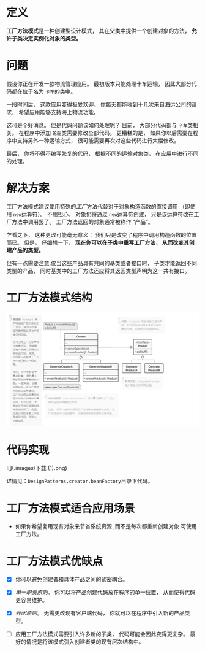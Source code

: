 

# 定义

**工厂方法模式**是一种创建型设计模式， 其在父类中提供一个创建对象的方法， **允许子类决定实例化对象的类型。**





# 问题

假设你正在开发一款物流管理应用。 最初版本只能处理卡车运输， 因此大部分代码都在位于名为 `卡车`的类中。

一段时间后， 这款应用变得极受欢迎。 你每天都能收到十几次来自海运公司的请求， 希望应用能够支持海上物流功能。

这可是个好消息。 但是代码问题该如何处理呢？ 目前， 大部分代码都与 `卡车`类相关。 在程序中添加 `轮船`类需要修改全部代码。 更糟糕的是， 如果你以后需要在程序中支持另外一种运输方式， 很可能需要再次对这些代码进行大幅修改。

最后， 你将不得不编写繁复的代码， 根据不同的运输对象类， 在应用中进行不同的处理。



# 解决方案

工厂方法模式建议使用特殊的*工厂*方法代替对于对象构造函数的直接调用 （即使用 `new`运算符）。 不用担心， 对象仍将通过 `new`运算符创建， 只是该运算符改在工厂方法中调用罢了。 工厂方法返回的对象通常被称作 “产品”。

乍看之下， 这种更改可能毫无意义： 我们只是改变了程序中调用构造函数的位置而已。 但是， 仔细想一下， **现在你可以在子类中重写工厂方法， 从而改变其创建产品的类型。**

但有一点需要注意:仅当这些产品具有共同的基类或者接口时， 子类才能返回不同类型的产品， 同时基类中的工厂方法还应将其返回类型声明为这一共有接口。

# 工厂方法模式结构

![image-20211027193336803](.images/image-20211027193336803.png)


# 代码实现

![](.images/下载 (1).png)

详情见：`DesignPatterns.creator.beanFactory`目录下代码。



#  工厂方法模式适合应用场景

+ 如果你希望复用现有对象来节省系统资源 ,而不是每次都重新创建对象 可使用工厂方法。



# 工厂方法模式优缺点

+ [x] 你可以避免创建者和具体产品之间的紧密耦合。
+ [x] *单一职责原则*。 你可以将产品创建代码放在程序的单一位置， 从而使得代码更容易维护。
+ [x] *开闭原则*。 无需更改现有客户端代码， 你就可以在程序中引入新的产品类型。

+ [ ] 应用工厂方法模式需要引入许多新的子类， 代码可能会因此变得更复杂。 最好的情况是将该模式引入创建者类的现有层次结构中。